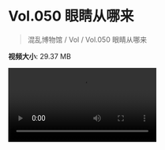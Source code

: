 # Vol.050 眼睛从哪来

> 混乱博物馆 / Vol / Vol.050 眼睛从哪来

**视频大小**: 29.37 MB

<div class="video"><video src="https://file.hsyhx.top/archive/混乱博物馆/Vol/050.mp4" controls preload>🤔 您的浏览器不支持 video 标签</video></div>